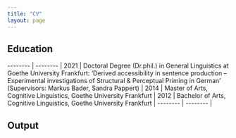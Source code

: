 ```yaml
---
title: "CV"
layout: page
---
```



## Education

-------- | -------- | 
2021     | Doctoral Degree (Dr.phil.) in General Linguistics at Goethe University Frankfurt: ‘Derived accessibility in sentence production – Experimental investigations of Structural & Perceptual Priming in German’ (Supervisors: Markus Bader, Sandra Pappert) | 
2014    | Master of Arts, Cognitive Linguistics, Goethe University Frankfurt | 
2012    | Bachelor of Arts, Cognitive Linguistics, Goethe University Frankfurt | 
-------- | -------- | 

## Output
